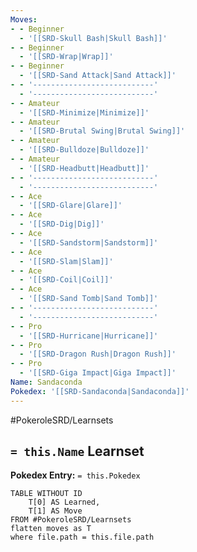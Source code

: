 ```yaml
---
Moves:
- - Beginner
  - '[[SRD-Skull Bash|Skull Bash]]'
- - Beginner
  - '[[SRD-Wrap|Wrap]]'
- - Beginner
  - '[[SRD-Sand Attack|Sand Attack]]'
- - '---------------------------'
  - '---------------------------'
- - Amateur
  - '[[SRD-Minimize|Minimize]]'
- - Amateur
  - '[[SRD-Brutal Swing|Brutal Swing]]'
- - Amateur
  - '[[SRD-Bulldoze|Bulldoze]]'
- - Amateur
  - '[[SRD-Headbutt|Headbutt]]'
- - '---------------------------'
  - '---------------------------'
- - Ace
  - '[[SRD-Glare|Glare]]'
- - Ace
  - '[[SRD-Dig|Dig]]'
- - Ace
  - '[[SRD-Sandstorm|Sandstorm]]'
- - Ace
  - '[[SRD-Slam|Slam]]'
- - Ace
  - '[[SRD-Coil|Coil]]'
- - Ace
  - '[[SRD-Sand Tomb|Sand Tomb]]'
- - '---------------------------'
  - '---------------------------'
- - Pro
  - '[[SRD-Hurricane|Hurricane]]'
- - Pro
  - '[[SRD-Dragon Rush|Dragon Rush]]'
- - Pro
  - '[[SRD-Giga Impact|Giga Impact]]'
Name: Sandaconda
Pokedex: '[[SRD-Sandaconda|Sandaconda]]'
---
```


#PokeroleSRD/Learnsets

## `= this.Name` Learnset

**Pokedex Entry:** `= this.Pokedex`

```dataview
TABLE WITHOUT ID
    T[0] AS Learned,
    T[1] AS Move
FROM #PokeroleSRD/Learnsets
flatten moves as T
where file.path = this.file.path
```
